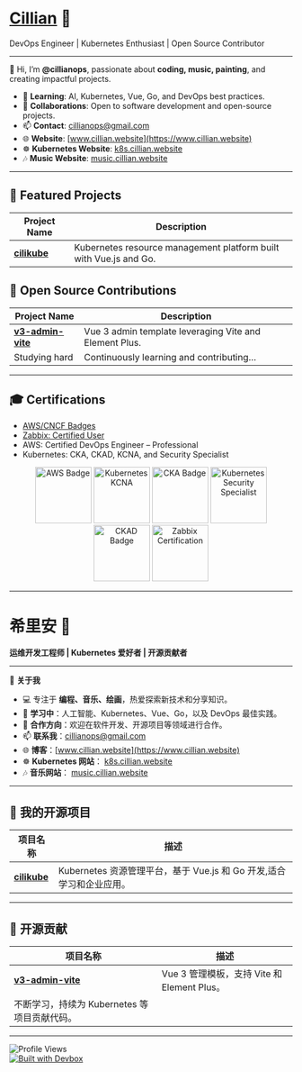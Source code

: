 # [Cillian](https://www.cillian.website)  🌟 
DevOps Engineer | Kubernetes Enthusiast | Open Source Contributor  

---

👋 Hi, I’m **@cillianops**, passionate about **coding, music, painting**, and creating impactful projects.  

- 🌱 **Learning**: AI, Kubernetes, Vue, Go, and DevOps best practices.  
- 💼 **Collaborations**: Open to software development and open-source projects.  
- 📫 **Contact**: [cillianops@gmail.com](mailto:cilliantech@gmail.com)  
- 🌐 **Website**: [www.cillian.website](https://www.cillian.website)  
- ☸️ **Kubernetes Website**: [k8s.cillian.website](https://k8s.cillian.website)
- 🎶 **Music Website**: [music.cillian.website](https://music.cillian.website) 

---

## 🚀 Featured Projects  

| Project Name | Description |  
| ------------ | ----------- |  
| [**cilikube**](https://github.com/ciliverse/cilikube) | Kubernetes resource management platform built with Vue.js and Go. |  

## 👥 Open Source Contributions  

| Project Name | Description |  
| ------------ | ----------- |  
| [**v3-admin-vite**](https://github.com/un-pany/v3-admin-vite) | Vue 3 admin template leveraging Vite and Element Plus. |  
| Studying hard | Continuously learning and contributing… 


---


## 🎓 Certifications  

- [AWS/CNCF Badges](https://www.credly.com/users/cillianops/badges)  
- [Zabbix: Certified User](https://www.zabbix.com/certificate/?firstname=Xuerui&lastname=Zhang&certificate=CU-2306-014) 
- AWS: Certified DevOps Engineer – Professional  
- Kubernetes: CKA, CKAD, KCNA, and Security Specialist  

<p align="center">
   <img width="100" height="100" src="https://images.credly.com/size/340x340/images/bd31ef42-d460-493e-8503-39592aaf0458/image.png" alt="AWS Badge" />
   <img width="100" height="100" src="https://images.credly.com/size/340x340/images/cc8adc83-1dc6-4d57-8e20-22171247e052/blob" alt="Kubernetes KCNA" />
   <img width="100" height="100" src="https://images.credly.com/size/340x340/images/8b8ed108-e77d-4396-ac59-2504583b9d54/cka_from_cncfsite__281_29.png" alt="CKA Badge" />
   <img width="100" height="100" src="https://images.credly.com/size/340x340/images/9945dfcb-1cca-4529-85e6-db1be3782210/kubernetes-security-specialist-logo2.png" alt="Kubernetes Security Specialist" />
   <img width="100" height="100" src="https://images.credly.com/size/340x340/images/f28f1d88-428a-47f6-95b5-7da1dd6c1000/KCNA_badge.png" alt="CKAD Badge" />
   <img width="100" height="100" src="https://assets.zabbix.com/img/certificate_validation/certified_user_6_0_certificate.png" alt="Zabbix Certification" />
</p>  

---
# 希里安 🌟  
**运维开发工程师 | Kubernetes 爱好者 | 开源贡献者**  

---

👋 **关于我**  
- 💻 专注于 **编程、音乐、绘画**，热爱探索新技术和分享知识。  
- 🌱 **学习中**：人工智能、Kubernetes、Vue、Go，以及 DevOps 最佳实践。  
- 💼 **合作方向**：欢迎在软件开发、开源项目等领域进行合作。  
- 📫 **联系我**：[cillianops@gmail.com](mailto:cilliantech@gmail.com)  
- 🌐 **博客**：[www.cillian.website](https://www.cillian.website)  
- ☸️ **Kubernetes 网站**： [k8s.cillian.website](https://k8s.cillian.website)
- 🎶 **音乐网站**： [music.cillian.website](https://music.cillian.website)


---

## 🚀 我的开源项目  

| 项目名称 | 描述 |  
| -------- | ---- |  
| [**cilikube**](https://github.com/cillianops/cilikube) | Kubernetes 资源管理平台，基于 Vue.js 和 Go 开发,适合学习和企业应用。 |  
---

## 👥 开源贡献  

| 项目名称 | 描述 |  
| -------- | ---- |  
| [**v3-admin-vite**](https://github.com/un-pany/v3-admin-vite) | Vue 3 管理模板，支持 Vite 和 Element Plus。 |  
| 不断学习，持续为 Kubernetes 等项目贡献代码。 |  

---
![Profile Views](https://komarev.com/ghpvc/?username=cillianops&style=flat-square&color=blue)  
[![Built with Devbox](https://www.jetify.com/img/devbox/shield_galaxy.svg)](https://www.jetify.com/devbox/docs/contributor-quickstart/)

